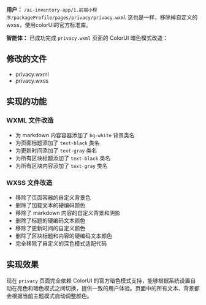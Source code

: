 **用户：** 
`/ai-inventory-app/1.前端小程序/packageProfile/pages/privacy/privacy.wxml`  这也是一样，移除掉自定义的wxss，使用colorUI的官方标准库。

**智能体：** 
已成功完成 `privacy.wxml` 页面的 ColorUI 暗色模式改造：

## 修改的文件
- privacy.wxml
- privacy.wxss

## 实现的功能

### WXML 文件改造
- 为 markdown 内容容器添加了 `bg-white` 背景类名
- 为页面标题添加了 `text-black` 类名
- 为更新时间添加了 `text-gray` 类名
- 为所有区块标题添加了 `text-black` 类名
- 为所有区块内容添加了 `text-gray` 类名

### WXSS 文件改造
- 移除了页面容器的自定义背景色
- 删除了加载文本的硬编码颜色
- 移除了 markdown 内容的自定义背景和阴影
- 删除了标题的硬编码文本颜色
- 移除了更新时间的自定义颜色
- 删除了区块标题和内容的硬编码文本颜色
- 完全移除了自定义的深色模式适配代码

## 实现效果
现在 `privacy` 页面完全依赖 ColorUI 的官方暗色模式支持，能够根据系统设置自动在亮色和暗色模式之间切换，提供一致的用户体验。页面中的所有文本、背景都会根据当前主题模式自动调整颜色。
